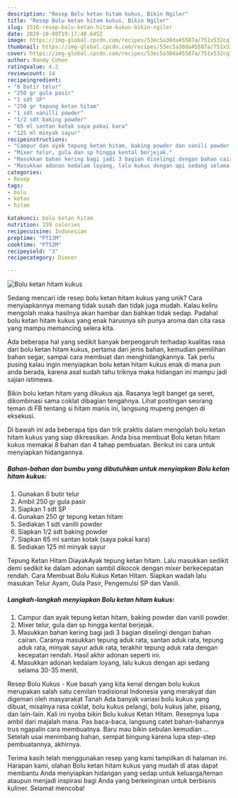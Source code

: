 ```yaml
---
description: "Resep Bolu ketan hitam kukus, Bikin Ngiler"
title: "Resep Bolu ketan hitam kukus, Bikin Ngiler"
slug: 2516-resep-bolu-ketan-hitam-kukus-bikin-ngiler
date: 2020-10-08T19:17:48.645Z
image: https://img-global.cpcdn.com/recipes/53ec5a30da45587a/751x532cq70/bolu-ketan-hitam-kukus-foto-resep-utama.jpg
thumbnail: https://img-global.cpcdn.com/recipes/53ec5a30da45587a/751x532cq70/bolu-ketan-hitam-kukus-foto-resep-utama.jpg
cover: https://img-global.cpcdn.com/recipes/53ec5a30da45587a/751x532cq70/bolu-ketan-hitam-kukus-foto-resep-utama.jpg
author: Randy Cohen
ratingvalue: 4.2
reviewcount: 14
recipeingredient:
- "6 butir telur"
- "250 gr gula pasir"
- "1 sdt SP"
- "250 gr tepung ketan hitam"
- "1 sdt vanilli powder"
- "1/2 sdt baking powder"
- "65 ml santan kotak saya pakai kara"
- "125 ml minyak sayur"
recipeinstructions:
- "Campur dan ayak tepung ketan hitam, baking powder dan vanili powder."
- "Mixer telur, gula dan sp hingga kental berjejak."
- "Masukkan bahan kering bagi jadi 3 bagian diselingi dengan bahan cairan. Caranya masukkan tepung aduk rata, santan aduk rata, tepung aduk rata, minyak sayur aduk rata, terakhir tepung aduk rata dengan kecepatan rendah. Hasil akhir adonan seperti ini."
- "Masukkan adonan kedalam loyang, lalu kukus dengan api sedang selama 30-35 menit."
categories:
- Resep
tags:
- bolu
- ketan
- hitam

katakunci: bolu ketan hitam 
nutrition: 159 calories
recipecuisine: Indonesian
preptime: "PT13M"
cooktime: "PT52M"
recipeyield: "3"
recipecategory: Dinner

---
```



![Bolu ketan hitam kukus](https://img-global.cpcdn.com/recipes/53ec5a30da45587a/751x532cq70/bolu-ketan-hitam-kukus-foto-resep-utama.jpg)

Sedang mencari ide resep bolu ketan hitam kukus yang unik? Cara menyiapkannya memang tidak susah dan tidak juga mudah. Kalau keliru mengolah maka hasilnya akan hambar dan bahkan tidak sedap. Padahal bolu ketan hitam kukus yang enak harusnya sih punya aroma dan cita rasa yang mampu memancing selera kita.

Ada beberapa hal yang sedikit banyak berpengaruh terhadap kualitas rasa dari bolu ketan hitam kukus, pertama dari jenis bahan, kemudian pemilihan bahan segar, sampai cara membuat dan menghidangkannya. Tak perlu pusing kalau ingin menyiapkan bolu ketan hitam kukus enak di mana pun anda berada, karena asal sudah tahu triknya maka hidangan ini mampu jadi sajian istimewa.

Bikin bolu ketan hitam yang dikukus aja. Rasanya legit banget ga seret, dikombinasi sama coklat dibagian tengahnya. Lihat postingan seorang teman di FB tentang si hitam manis ini, langsung mupeng pengen di eksekusi.


Di bawah ini ada beberapa tips dan trik praktis dalam mengolah bolu ketan hitam kukus yang siap dikreasikan. Anda bisa membuat Bolu ketan hitam kukus memakai 8 bahan dan 4 tahap pembuatan. Berikut ini cara untuk menyiapkan hidangannya.

<!--inarticleads1-->

##### Bahan-bahan dan bumbu yang dibutuhkan untuk menyiapkan Bolu ketan hitam kukus:

1. Gunakan 6 butir telur
1. Ambil 250 gr gula pasir
1. Siapkan 1 sdt SP
1. Gunakan 250 gr tepung ketan hitam
1. Sediakan 1 sdt vanilli powder
1. Siapkan 1/2 sdt baking powder
1. Siapkan 65 ml santan kotak (saya pakai kara)
1. Sediakan 125 ml minyak sayur


Tepung Ketan Hitam DiayakAyak tepung ketan hitam. Lalu masukkan sedikit demi sedikit ke dalam adonan sambil dikocok dengan mixer berkecepatan rendah. Cara Membuat Bolu Kukus Ketan Hitam. Siapkan wadah lalu masukan Telur Ayam, Gula Pasir, Pengemulsi SP dan Vanili. 

<!--inarticleads2-->

##### Langkah-langkah menyiapkan Bolu ketan hitam kukus:

1. Campur dan ayak tepung ketan hitam, baking powder dan vanili powder.
1. Mixer telur, gula dan sp hingga kental berjejak.
1. Masukkan bahan kering bagi jadi 3 bagian diselingi dengan bahan cairan. Caranya masukkan tepung aduk rata, santan aduk rata, tepung aduk rata, minyak sayur aduk rata, terakhir tepung aduk rata dengan kecepatan rendah. Hasil akhir adonan seperti ini.
1. Masukkan adonan kedalam loyang, lalu kukus dengan api sedang selama 30-35 menit.


Resep Bolu Kukus - Kue basah yang kita kenal dengan bolu kukus merupakan salah satu cemilan tradisional Indonesia yang merakyat dan digemari oleh masyarakat Tanah Ada banyak variasi bolu kukus yang dibuat, misalnya rasa coklat, bolu kukus pelangi, bolu kukus jahe, pisang, dan lain-lain. Kali ini nyoba bikin Bolu kukus Ketan Hitam. Resepnya lupa ambil dari majalah mana. Pas baca-baca, langsung catet bahan-bahannya trus ngapalin cara membuatnya. Baru mau bikin sebulan kemudian … Setelah usai menimbang bahan, sempat bingung karena lupa step-step pembuatannya, akhirnya. 

Terima kasih telah menggunakan resep yang kami tampilkan di halaman ini. Harapan kami, olahan Bolu ketan hitam kukus yang mudah di atas dapat membantu Anda menyiapkan hidangan yang sedap untuk keluarga/teman ataupun menjadi inspirasi bagi Anda yang berkeinginan untuk berbisnis kuliner. Selamat mencoba!
